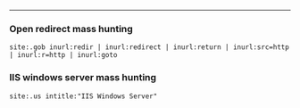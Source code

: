 -- -
### Open redirect mass hunting
```http
site:.gob inurl:redir | inurl:redirect | inurl:return | inurl:src=http | inurl:r=http | inurl:goto
```

### IIS windows server mass hunting
```http
site:.us intitle:"IIS Windows Server" 
```